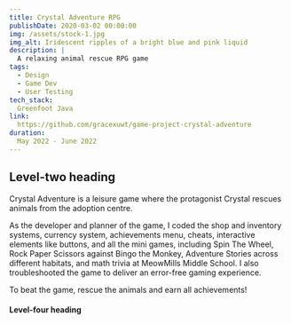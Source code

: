 ```yaml
---
title: Crystal Adventure RPG
publishDate: 2020-03-02 00:00:00
img: /assets/stock-1.jpg
img_alt: Iridescent ripples of a bright blue and pink liquid
description: |
  A relaxing animal rescue RPG game
tags:
  - Design
  - Game Dev
  - User Testing
tech_stack:
  Greenfoot Java
link:
  https://github.com/gracexuwt/game-project-crystal-adventure
duration:
  May 2022 - June 2022
---
```


## Level-two heading

Crystal Adventure is a leisure game where the protagonist Crystal rescues animals from the adoption centre.

As the developer and planner of the game, I coded the shop and inventory systems, currency system, achievements menu, cheats, interactive elements like buttons, and all the mini games, including Spin The Wheel, Rock Paper Scissors against Bingo the Monkey, Adventure Stories across different habitats, and math trivia at MeowMills Middle School. I also troubleshooted the game to deliver an error-free gaming experience.

To beat the game, rescue the animals and earn all achievements! 

#### Level-four heading
